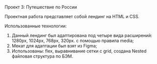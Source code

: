 Проект 3: Путешествие по России

Проектная работа представляет собой лендинг на HTML и CSS. 

Использованные технологии:
1. Данный лендинг был адаптирована под четыре вида расширений: 1280px, 1024px, 768px, 320px. с помощью правила media;
2. Мекат для адаптации был взят из Figma;   
3. Использованы: flex, выравнивание сетки с grid, создана Nested файловая структура по БЭМ. 
